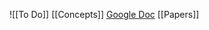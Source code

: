 ![[To Do]]
[[Concepts]]
[Google Doc](https://docs.google.com/document/d/16r4asyjbaujjln1QT6Qxe7RHU0bMjaYW5ks9LkXXHMw/edit?tab=t.0)
[[Papers]]

